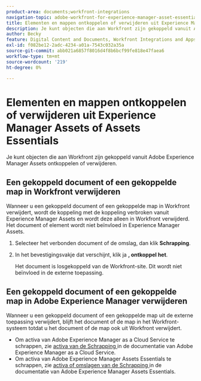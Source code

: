 ```yaml
---
product-area: documents;workfront-integrations
navigation-topic: adobe-workfront-for-experience-manager-asset-essentials
title: Elementen en mappen ontkoppelen of verwijderen uit Experience Manager Assets of Assets Essentials
description: Je kunt objecten die aan Workfront zijn gekoppeld vanuit Adobe Experience Manager Assets ontkoppelen of verwijderen.
author: Becky
feature: Digital Content and Documents, Workfront Integrations and Apps
exl-id: f082be12-2adc-4234-a01a-7543c032a35a
source-git-commit: abb021a6857f8016d4f8b6bcf99fe818e47faea6
workflow-type: tm+mt
source-wordcount: '219'
ht-degree: 0%

---
```


# Elementen en mappen ontkoppelen of verwijderen uit Experience Manager Assets of Assets Essentials

Je kunt objecten die aan Workfront zijn gekoppeld vanuit Adobe Experience Manager Assets ontkoppelen of verwijderen.

## Een gekoppeld document of een gekoppelde map in Workfront verwijderen

Wanneer u een gekoppeld document of een gekoppelde map in Workfront verwijdert, wordt de koppeling met de koppeling verbroken vanuit Experience Manager Assets en wordt deze alleen in Workfront verwijderd. Het document of element wordt niet beïnvloed in Experience Manager Assets.

1. Selecteer het verbonden document of de omslag, dan klik **Schrapping**.
1. In het bevestigingsvakje dat verschijnt, klik ja **, ontkoppel het**.

   Het document is losgekoppeld van de Workfront-site. Dit wordt niet beïnvloed in de externe toepassing.

## Een gekoppeld document of een gekoppelde map in Adobe Experience Manager verwijderen

Wanneer u een gekoppeld document of een gekoppelde map uit de externe toepassing verwijdert, blijft het document of de map in het Workfront-systeem totdat u het document of de map ook uit Workfront verwijdert.

* Om activa van Adobe Experience Manager as a Cloud Service te schrappen, zie [ activa van de Schrapping ](https://experienceleague.adobe.com/docs/experience-manager-cloud-service/content/assets/manage/manage-digital-assets.html?lang=en#delete-assets) in de documentatie van Adobe Experience Manager as a Cloud Service.
* Om activa van Adobe Experience Manager Assets Essentials te schrappen, zie [ activa of omslagen van de Schrapping ](https://experienceleague.adobe.com/docs/experience-manager-assets-essentials/help/add-delete.html?lang=en#delete-assets) in de documentatie van Adobe Experience Manager Assets Essentials.














<!--
28
Late I have seen queries in multiple posts in support channels where they have questions …
How to delete linked assets/folder from Workfront side?
What happens if linked assets/folders are deleted on AEM side? etc
-->
